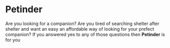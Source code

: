 # Petinder

Are you looking for a companion? Are you tired of searching shelter after shelter and want an easy an affordable way of looking for your prefect companion? If you answered yes to any of those questions then **Petinder** is for you
